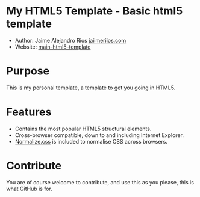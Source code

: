 My HTML5 Template - Basic html5 template
===================================================
- Author: Jaime Alejandro Rios [jaiimeriios.com](http://jaiimeriios.com/)
- Website: [main-html5-template](https://jaiimeriios.github.io/html5-Main-Template/)

Purpose
=======
This is my personal template, a template to get you going in HTML5.

Features
=======
- Contains the most popular HTML5 structural elements.
- Cross-browser compatible, down to and including Internet Explorer.
- [Normalize.css](http://necolas.github.com/normalize.css/) is included to normalise CSS across browsers.

Contribute
==========
You are of course welcome to contribute, and use this as you please, this is what GitHub is for.
